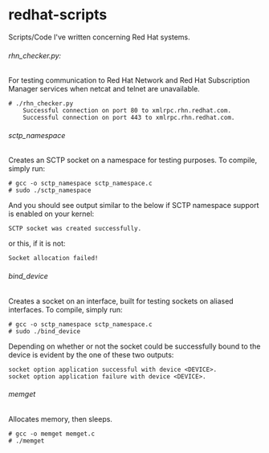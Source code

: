 redhat-scripts
==============

Scripts/Code I've written concerning Red Hat systems.

###### rhn_checker.py:
For testing communication to Red Hat Network and Red Hat Subscription Manager services when netcat and telnet are unavailable.
```
# ./rhn_checker.py 
	Successful connection on port 80 to xmlrpc.rhn.redhat.com.
	Successful connection on port 443 to xmlrpc.rhn.redhat.com.
```

###### sctp_namespace
Creates an SCTP socket on a namespace for testing purposes.  To compile, simply run:
```
# gcc -o sctp_namespace sctp_namespace.c
# sudo ./sctp_namespace
```

And you should see output similar to the below if SCTP namespace support is enabled on your kernel:
```
SCTP socket was created successfully.
```

or this, if it is not:

```
Socket allocation failed!
```

###### bind_device
Creates a socket on an interface, built for testing sockets on aliased interfaces.  To compile, simply run:

```
# gcc -o sctp_namespace sctp_namespace.c
# sudo ./bind_device
```

Depending on whether or not the socket could be successfully bound to the device is evident by the one of these two outputs:

```
socket option application successful with device <DEVICE>.
socket option application failure with device <DEVICE>.
```

###### memget
Allocates memory, then sleeps.

```
# gcc -o memget memget.c
# ./memget
```

